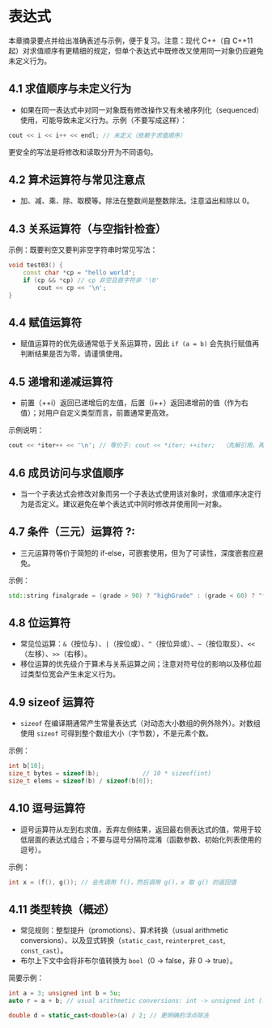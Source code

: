 # 表达式

本章摘录要点并给出准确表述与示例，便于复习。注意：现代 C++（自 C++11 起）对求值顺序有更精细的规定，但单个表达式中既修改又使用同一对象仍应避免未定义行为。

## 4.1 求值顺序与未定义行为
- 如果在同一表达式中对同一对象既有修改操作又有未被序列化（sequenced）使用，可能导致未定义行为。示例（不要写成这样）：

```c++
cout << i << i++ << endl; // 未定义（依赖于求值顺序）
```

更安全的写法是将修改和读取分开为不同语句。

## 4.2 算术运算符与常见注意点
- 加、减、乘、除、取模等。除法在整数间是整数除法。注意溢出和除以 0。



## 4.3 关系运算符（与空指针检查）

示例：既要判空又要判非空字符串时常见写法：

```c++
void test03() {
	const char *cp = "hello world";
	if (cp && *cp) // cp 非空且首字符非 '\0'
		cout << cp << '\n';
}
```

## 4.4 赋值运算符
- 赋值运算符的优先级通常低于关系运算符，因此 `if (a = b)` 会先执行赋值再判断结果是否为零，请谨慎使用。

## 4.5 递增和递减运算符
- 前置（++i）返回已递增后的左值，后置（i++）返回递增前的值（作为右值）；对用户自定义类型而言，前置通常更高效。

示例说明：

```c++
cout << *iter++ << '\n'; // 等价于: cout << *iter; ++iter;  （先解引用，再将迭代器后移）
```

## 4.6 成员访问与求值顺序
- 当一个子表达式会修改对象而另一个子表达式使用该对象时，求值顺序决定行为是否定义。建议避免在单个表达式中同时修改并使用同一对象。

## 4.7 条件（三元）运算符 ?:
- 三元运算符等价于简短的 if-else，可嵌套使用，但为了可读性，深度嵌套应避免。

示例：

```c++
std::string finalgrade = (grade > 90) ? "highGrade" : (grade < 60) ? "fail" : "pass";
```

## 4.8 位运算符
- 常见位运算：`&`（按位与）、`|`（按位或）、`^`（按位异或）、`~`（按位取反）、`<<`（左移）、`>>`（右移）。
- 移位运算的优先级介于算术与关系运算之间；注意对符号位的影响以及移位超过类型位宽会产生未定义行为。

## 4.9 sizeof 运算符
- `sizeof` 在编译期通常产生常量表达式（对动态大小数组的例外除外）。对数组使用 `sizeof` 可得到整个数组大小（字节数），不是元素个数。

示例：

```c++
int b[10];
size_t bytes = sizeof(b);            // 10 * sizeof(int)
size_t elems = sizeof(b) / sizeof(b[0]);
```

## 4.10 逗号运算符
- 逗号运算符从左到右求值，丢弃左侧结果，返回最右侧表达式的值，常用于较低层面的表达式组合；不要与逗号分隔符混淆（函数参数、初始化列表使用的逗号）。

示例：

```c++
int x = (f(), g()); // 会先调用 f()，然后调用 g()，x 取 g() 的返回值
```

## 4.11 类型转换（概述）
- 常见规则：整型提升（promotions）、算术转换（usual arithmetic conversions）、以及显式转换（`static_cast`, `reinterpret_cast`, `const_cast`）。
- 布尔上下文中会将非布尔值转换为 `bool`（0 -> false，非 0 -> true）。

简要示例：

```c++
int a = 3; unsigned int b = 5u;
auto r = a + b; // usual arithmetic conversions: int -> unsigned int (可能导致符号相关行为)

double d = static_cast<double>(a) / 2; // 更明确的浮点除法
```









